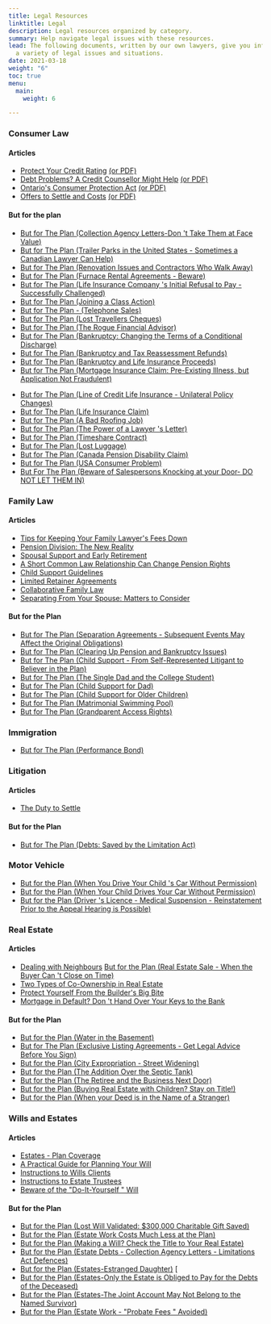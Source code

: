 ```yaml
---
title: Legal Resources
linktitle: Legal
description: Legal resources organized by category.
summary: Help navigate legal issues with these resources.
lead: The following documents, written by our own lawyers, give you information about
  a variety of legal issues and situations.
date: 2021-03-18
weight: "6"
toc: true
menu:
  main:
    weight: 6

---
```

### Consumer Law

#### Articles

* [Protect Your Credit Rating](/documents/consumer_law/protect-your-credit-rating/) [(or PDF)](/pdf/Protect_your_credit_rating-en.pdf)
* [Debt Problems? A Credit Counsellor Might Help](/documents/consumer_law/debt-problems/) [(or PDF)](/pdf/Debt_problems-en.pdf)
* [Ontario's Consumer Protection Act](/documents/consumer_law/ont-cp-act/) [(or PDF)](/pdf/Ontario_Consumer_Protection_Act-en.pdf)
* [Offers to Settle and Costs](/documents/consumer_law/settle-costs/) [(or PDF)](/pdf/Offers%20to%20Settle%20and%20Costs.pdf)

#### But for the plan

* [But for The Plan (Collection Agency Letters-Don 't Take Them at Face Value)](/pdf/2018%20Jonathon%20-%20Collection%20Agency%20Letters.pdf)
* [But for The Plan (Trailer Parks in the United States - Sometimes a Canadian Lawyer Can Help)](/pdf/BUT%20FOR%20THE%20PLAN,%20Trailer%20Parks%20in%20the%20United%20States.pdf)
* [But for The Plan (Renovation Issues and Contractors Who Walk Away)](/pdf/BUT%20FOR%20THE%20PLAN%202019%20Bill%20-%20Renovation%20Issues.pdf)
* [But for The Plan (Furnace Rental Agreements - Beware)](/pdf/BUT%20FOR%20THE%20PLAN%202018%20Frank%20Furnace%20Rental%20Agreements.pdf)
* [But for The Plan (Life Insurance Company 's Initial Refusal to Pay - Successfully Challenged)](/pdf/BUT%20FOR%20THE%20PLAN%202017%20Life%20Insurance%20Co%20Initial%20Refusal%20to%20Pay%20Jonathan.pdf)
* [But for The Plan (Joining a Class Action)](/pdf/But%20for%20the%20Plan%202017%20Jonathon-Joining%20a%20Class%20Action.pdf)
* [But for The Plan - (Telephone Sales)](/pdf/But%20for%20the%20Plan%202017%20Jonathon-Telephone%20Sales.pdf)
* [But for The Plan (Lost Travellers Cheques)](/pdf/But%20for%20the%20Plan%202016%20Jonathon%20Lost%20Travellers%20Cheques.pdf)
* [But for The Plan (The Rogue Financial Advisor)](/pdf/But%20for%20the%20Plan%202014%20Archie%20Rogue%20Advisor.pdf)
* [But for The Plan (Bankruptcy: Changing the Terms of a Conditional Discharge)](/pdf/But%20for%20the%20Plan%202014%20Ron%20Bankruptcy.pdf)
* [But for The Plan (Bankruptcy and Tax Reassessment Refunds)](/pdf/but%20for%20the%20plan%202012%20Ron%20Bankruptcy.pdf)
* [But for The Plan (Bankruptcy and Life Insurance Proceeds)](/pdf/Bankruptcy%20and%20Life%20Insurance.pdf)
* [But for The Plan (Mortgage Insurance Claim: Pre-Existing Illness, but Application Not Fraudulent)](/uploads/but-for-the-plan-2015-kathleen-mortgage-insurance-claim.pdf)
<!-- 
(/pdf/But%20for%20the%20Plan%202015(Kathleen%20(Mortgage%20Insurance%20Claim).pdf) -->
* [But for The Plan (Line of Credit Life Insurance - Unilateral Policy Changes)](/pdf/But%20for%20the%20Plan%202012%20Kathleen%20Line%20of%20Credit%20Life%20Insurance.pdf)
* [But for The Plan (Life Insurance Claim)](/pdf/But%20for%20the%20Plan%20June%202007.pdf)
* [But for The Plan (A Bad Roofing Job)](/pdf/But%20for%20the%20Plan%202012%20Frank%20(A%20Bad%20Roofing%20Job).pdf)
* [But for The Plan (The Power of a Lawyer 's Letter)](/pdf/But%20for%20the%20Plan%202014%20Michael%20(Auto).pdf)
* [But for The Plan (Timeshare Contract)](/pdf/But%20for%20the%20Plan%20August%202007.pdf)
* [But for The Plan (Lost Luggage)](/pdf/But%20for%20the%20Plan%20September%202008.pdf)
* [But for The Plan (Canada Pension Disability Claim)](/pdf/But%20for%20the%20Plan%202008%20Ron%20CP%20Disability.pdf)
* [But for The Plan (USA Consumer Problem)](/pdf/But%20for%20the%20Plan%20February%202011.pdf)
* [But For The Plan (Beware of Salespersons Knocking at your Door- DO NOT LET THEM IN)](/pdf/2019%20Paul%20-%20Beware%20the%20Salespersons.pdf)

### Family Law

#### Articles

* [Tips for Keeping Your Family Lawyer's Fees Down](/pdf/2016%20Tips%20For%20Keeping%20Your%20Family%20Lawyer's%20Legal%20Fees%20Down.pdf)
* [Pension Division: The New Reality](/pdf/Pension%20Division.pdf)
* [Spousal Support and Early Retirement](/pdf/2015%20Wendy%20Spousal%20Support%20%20and%20Early%20Rtirement.pdf)
* [A Short Common Law Relationship Can Change Pension Rights](/pdf/2019%20Wendy%20A%20Short%20Common%20Law%20Relationship.pdf)
* [Child Support Guidelines](/pdf/Child%20Support%20Guidelines%202012.pdf)
* [Limited Retainer Agreements](/pdf/2012%20John%20Limited%20Retainer.pdf)
* [Collaborative Family Law](/pdf/Collaborative%20Family%20Law.pdf)
* [Separating From Your Spouse: Matters to Consider](/pdf/Separating%20From%20Spouse%20Matters%20to%20Consider.pdf)

#### But for the Plan

* [But for The Plan (Separation Agreements - Subsequent Events May Affect the Original Obligations)](/pdf/But%20for%20the%20Plan%202019%20Ron%20-%20Sep%20Agreee%20-%20Subsequent%20Events%20May%20Affect.pdf)
* [But for The Plan (Clearing Up Pension and Bankruptcy Issues)](/pdf/But%20for%20the%20Plan%202015%20Paul%20Family%20Law.pdf)
* [But for The Plan (Child Support - From Self-Represented Litigant to Believer in the Plan)](/pdf/But%20for%20the%20Plan%202014%20Wendy%20Child%20Support.pdf)
* [But for The Plan (The Single Dad and the College Student)](/pdf/But%20for%20the%20Plan%20April%202011.pdf)
* [But for The Plan (Child Support for Dad)](/pdf/But%20for%20the%20Plan%202009%20John.pdf)
* [But for The Plan (Child Support for Older Children)](/pdf/But%20for%20the%20Plan%20September%20Wendy%202008.pdf)
* [But for The Plan (Matrimonial Swimming Pool)](/pdf/But%20for%20the%20Plan%20November%202008.pdf)
* [But for The Plan (Grandparent Access Rights)](/pdf/But%20for%20the%20Plan%202010%20Donna%20Grandparents.pdf)

### Immigration

* [But for The Plan (Performance Bond)](/pdf/But%20for%20the%20Plan%202008%20Ron%20Immigration%20Bond.pdf)

### Litigation

#### Articles

* [The Duty to Settle](/pdf/2016%20The%20Duty%20to%20Settle.pdf)

#### But for the Plan

* [But for The Plan (Debts: Saved by the Limitation Act)](/pdf/But%20for%20the%20Plan%202016%20Ron-Debts_Saved%20by%20Limitation%20Act.pdf)

### Motor Vehicle

* [But for the Plan (When You Drive Your Child 's Car Without Permission)](/pdf/But%20for%20the%20Plan%202013%20Frank%20(CAR).pdf)
* [But for the Plan (When Your Child Drives Your Car Without Permission)](/pdf/But%20for%20the%20Plan%202013%20Paul%20(CAR).pdf)
* [But for the Plan (Driver 's Licence - Medical Suspension - Reinstatement Prior to the Appeal Hearing is Possible)](/pdf/But%20for%20the%20Plan%202018%20Ron%20-%20Driver's%20Licence%20Medical%20Suspension.pdf)

### Real Estate

#### Articles

* [Dealing with Neighbours](/pdf/2019%20Frank-Dealing%20With%20Neighbours.pdf)  [But for the Plan (Real Estate Sale - When the Buyer Can 't Close on Time)](/pdf/But%20for%20the%20Plan%202018%20Gorycki%20and%20Banik.pdf)
* [Two Types of Co-Ownership in Real Estate](/pdf/Two%20types%20of%20Co-Ownership%20in%20Real%20Estate.pdf)
* [Protect Yourself From the Builder's Big Bite](/pdf/Protect%20yourself%20from%20the%20Builders%20big%20bite.pdf)
* [Mortgage in Default? Don 't Hand Over Your Keys to the Bank](/pdf/Mortgage%20in%20Default.pdf)

#### But for the Plan

* [But for the Plan (Water in the Basement)](/pdf/But%20for%20the%20Plan%202012%20Nick.pdf)
* [But for The Plan (Exclusive Listing Agreements - Get Legal Advice Before You Sign)](/pdf/But%20for%20the%20Plan%202017%20Real%20Estate%20Exclusive%20Listing%20Paul.pdf)
* [But for the Plan (City Expropriation - Street Widening)](/pdf/But%20for%20the%20Plan%202011%20Nick.pdf)
* [But for the Plan (The Addition Over the Septic Tank)](/pdf/But%20for%20the%20Plan%202011%20Ted1.pdf)
* [But for the Plan (The Retiree and the Business Next Door)](/pdf/But%20for%20the%20Plan%202011%20Ted2.pdf)
* [But for the Plan (Buying Real Estate with Children? Stay on Title!)](/pdf/But%20for%20the%20Plan%202014%20Kathleen%20Buying%20Real%20Estate%20with%20Children.pdf)
* [But for the Plan (When your Deed is in the Name of a Stranger)](/pdf/But%20for%20the%20Plan%202015%20Kathleen%20Deed.pdf)

### Wills and Estates

#### Articles

* [Estates - Plan Coverage](/pdf/Estates%20Plan%20Coverage%202018,%20July%201st%20revision.pdf)
* [A Practical Guide for Planning Your Will](/pdf/A%20practical%20guide%20for%20planning%20your%20will.pdf)
* [Instructions to Wills Clients](/pdf/01.Instructions%20to%20Will%20Clients%202018.pdf)
* [Instructions to Estate Trustees](/pdf/Instructions%20to%20estate%20trustees.pdf)
* [Beware of the  "Do-It-Yourself " Will](/pdf/but%20for%20the%20plan%202012%20Bill%20Beware.pdf)

#### But for the Plan

* [But for the Plan (Lost Will Validated: $300,000 Charitable Gift Saved)](/pdf/But%20for%20the%20Plan,%20Reaume,%20Lost%20Will%20Validated%20for%20April%202021%20Committee%20Meeting.pdf)
* [But for the Plan (Estate Work Costs Much Less at the Plan)](/pdf/But%20for%20the%20Plan%202013%20Ted.pdf)
* [But for the Plan (Making a Will? Check the Title to Your Real Estate)](/pdf/but%20for%20the%20Plan%202017%20George%20Vona%20Wills%20and%20Estates.pdf)
* [But for the Plan (Estate Debts - Collection Agency Letters - Limitations Act Defences)](/pdf/BUT%20FOR%20THE%20PLAN%202018%20Michael%20-%20Estate%20Debts.pdf)
* [But for the Plan (Estates-Estranged Daughter)](/pdf/But%20for%20the%20Plan%202016%20Jonathon-Estates-Estranged%20Daughter.pdf)  \[
* [But for the Plan (Estates-Only the Estate is Obliged to Pay for the Debts of the Deceased)](/pdf/But%20for%20the%20Plan%202016%20Bill%20-%20Estates%20-%20Not%20obliged%20to%20pay%20debts.pdf)
* [But for the Plan (Estates-The Joint Account May Not Belong to the Named Survivor)](/pdf/But%20for%20the%20Plan%202016%20Bill%20-%20estates%20-%20Joint%20Accounts.pdf)
* [But for the Plan (Estate Work -  "Probate Fees " Avoided)](/pdf/But%20for%20the%20Plan%202013%20Michael.pdf)